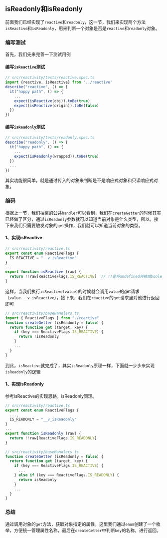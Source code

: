 ## isReadonly和isReadonly

前面我们已经实现了`reactive`和`readonly`，这一节，我们来实现两个方法`isReactive`和`isReadonly`，用来判断一个对象是否是`reactive`和`readonly`对象。

### 编写测试

首先，我们先来完善一下测试用例

#### 编写`isReactive`测试

``` javascript
// src/reactivity/tests/reactive.spec.ts
import {reactive, isReactive} from '../reactive'
describe("reactive", () => {
  it("happy path", () => {
    ...
    expect(isReactive(obj)).toBe(true)
    expect(isReactive(origin)).toBe(false)
  })
})
```

#### 编写`isReadonly`测试

``` javascript
// src/reactivity/tests/readonly.spec.ts
describe("readonly", () => {
  it("happy path", () => {
    ...
    expect(isReadonly(wrapped)).toBe(true)
  })
  ...
})
```

其实功能很简单，就是通过传入的对象来判断是不是响应式对象和只读响应式对象。

### 编码

根据上一节，我们抽离的公共`handler`可以看到，我们在`createGetter`的时候其实已经做了区分，通过`isReadonly`参数就可以知道当前对象是什么类型，所以，接下来我们只需要触发对象的`get`操作，我们就可以知道当前对象的类型。

#### 1、实现isReactive

``` javascript
// src/reactivity/reactive.ts
export const enum ReactiveFlags {
  IS_REACTIVE = "__v_isReactive"
}
...
export function isReactive (raw) {
  return !!raw[ReactiveFlags.IS_REACTIVE]  // !!是将undefined转换成boolean
}
```

这样，当我们执行`isReactive(value)`的时候就会调用`value`的get请求（`value.__v_isReactive`），接下来，我们在`reactive`的`get`请求里对他进行返回即可

``` javascript
// src/reactivity/baseHandlers.ts
import { ReactiveFlags } from "./reactive"
function createGetter (isReadonly = false) {
  return function get (target, key) {
    if (key === ReactiveFlags.IS_REACTIVE) {
      return !isReadonly
    }
    ...
  }
}
```

到此，`isReactive`就完成了，其实`isReadonly`原理一样，下面就一步步来实现`isReadonly`的逻辑

#### 1、实现isReadonly

参考isReactive的实现思路，isReadonly同理。

``` javascript
// src/reactivity/reactive.ts
export const enum ReactiveFlags {
  ...,
  IS_READONLY = "__v_isReadonly"
}
...
export function isReadonly (raw) {
  return !!raw[ReactiveFlags.IS_READONLY]
}
```

``` javascript
// src/reactivity/baseHandlers.ts
function createGetter (isReadonly = false) {
  return function get (target, key) {
    if (key === ReactiveFlags.IS_REACTIVE) {
      ...
    } else if (key === ReactiveFlags.IS_READONLY) {
      return isReadonly
    }
    ...
  }
}
```

### 总结

通过调用对象的`get`方法，获取对象指定的属性，这里我们通过`enum`创建了一个枚举，方便统一管理属性名称，最后在`createGetter`中判断`key`的名称，进行返回。